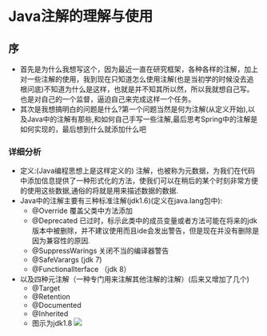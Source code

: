 # Java注解的理解与使用
##  序
*   首先是为什么我想写这个，因为最近一直在研究框架，各种各样的注解，加上对一些注解的使用，我到现在只知道怎么使用注解(也是当初学的时候没去追根问底)不知道为什么是这样，也就是并不知其所以然，所以我就想自己写。也是对自己的一个监督，逼迫自己来完成这样一个任务。
* 其次是我想搞明白的问题是什么?第一个问题当然是何为注解(从定义开始),以及Java中的注解有那些,和如何自己手写一些注解,最后思考Spring中的注解是如何实现的，最后想到什么就添加什么吧
###  详细分析
* 定义:(Java编程思想上是这样定义的) 注解，也被称为元数据，为我们在代码中添加信息提供了一种形式化的方法，使我们可以在稍后的某个时刻非常方便的使用这些数据,通俗的将就是用来描述数据的数据.
* Java中的注解主要有三种标准注解(jdk1.6)(定义在java.lang包中):
  * @Override 覆盖父类中方法添加
  * @Deprecated 已过时，标示此类中的成员变量或者方法可能在将来的jdk版本中被删除，并不建议使用而且ide会发出警告，但是现在并没有删除是因为兼容性的原因.
  * @SuppressWarings  关闭不当的编译器警告
  * @SafeVarargs (jdk 7)
  * @FunctionalIterface （jdk 8）
* 以及四种元注解（一种专门用来注解其他注解的注解）(后来又增加了几个)
  * @Target
  * @Retention
  * @Documented
  * @Inherited
  * 图示为jdk1.8
   ![](https://raw.githubusercontent.com/wqh0109663/MyOwnMarkDownPhoto/master/annotation/annotation.png)
